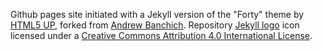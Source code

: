 Github pages site initiated with a Jekyll version of the "Forty" theme by [HTML5 UP](https://html5up.net/), forked from [Andrew Banchich](https://github.com/andrewbanchich/forty-jekyll-theme).
Repository [Jekyll logo](https://github.com/jekyll/brand) icon licensed under a [Creative Commons Attribution 4.0 International License](http://choosealicense.com/licenses/cc-by-4.0/).
